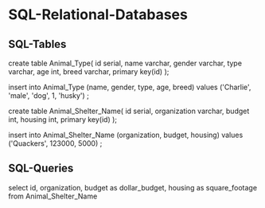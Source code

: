 # SQL-Relational-Databases
## SQL-Tables

create table Animal_Type(
 id serial,
 name  varchar,
 gender varchar,
 type varchar,
 age int,
 breed varchar,
 primary key(id)
);

insert into Animal_Type (name, gender, type, age, breed) values
('Charlie', 'male', 'dog', 1, 'husky')
;


create table Animal_Shelter_Name(
  id serial,
  organization varchar,
  budget int,
  housing int,
  primary key(id)
);

insert into Animal_Shelter_Name (organization, budget, housing) values
('Quackers', 123000, 5000)
;

## SQL-Queries 

select id, organization, budget as dollar_budget, housing as square_footage from Animal_Shelter_Name

